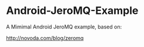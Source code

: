 Android-JeroMQ-Example
======================

A Mimimal Android JeroMQ example, based on:

http://novoda.com/blog/zeromq
